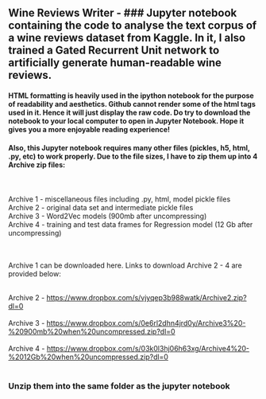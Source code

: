 ## Wine Reviews Writer - ### Jupyter notebook containing the code to analyse the text corpus of a wine reviews dataset from Kaggle. In it, I also trained a Gated Recurrent Unit network to artificially generate human-readable wine reviews.

#### HTML formatting is heavily used in the ipython notebook for the purpose of readability and aesthetics. Github cannot render some of the html tags used in it. Hence it will just display the raw code. Do try to download the notebook to your local computer to open in Jupyter Notebook. Hope it gives you a more enjoyable reading experience!


#### Also, this Jupyter notebook requires many other files (pickles, h5, html, .py, etc) to work properly. Due to the file sizes, I have to zip them up into 4 Archive zip files:
<br><br>
Archive 1 - miscellaneous files including .py, html, model pickle files<br>
Archive 2 - original data set and intermediate pickle files<br>
Archive 3 - Word2Vec models (900mb after uncompressing)<br>
Archive 4 - training and test data frames for Regression model (12 Gb after uncompressing)<br>

<br><br>
Archive 1 can be downloaded here. Links to download Archive 2 - 4 are provided below: <br><br>

Archive 2 - https://www.dropbox.com/s/vjyqep3b988watk/Archive2.zip?dl=0
<br><br>
Archive 3 - https://www.dropbox.com/s/0e6rl2dhn4jrd0y/Archive3%20-%20900mb%20when%20uncompressed.zip?dl=0
<br><br>
Archive 4 - https://www.dropbox.com/s/03k0l3hj06h63xg/Archive4%20-%2012Gb%20when%20uncompressed.zip?dl=0
<br><br>
### Unzip them into the same folder as the jupyter notebook
